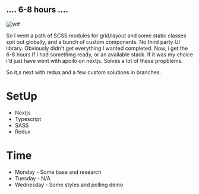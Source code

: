 ## .... 6-8 hours ....

![wtf](https://c.tenor.com/FFr1O0TsBzsAAAAC/coffee.gif)

So I went a path of SCSS modules for grid/layout and some static classes spit out globally, and a bunch of custom components. No third party UI library. Obviously didn't get everything I wanted completed.
Now, i get the 6-8 hours if I had something ready, or an available stack. If it was my choice i'd just have went with apollo on nextjs. Solves a lot of these propblems.

So it,s next with redux and a few custom solutions in branches.

# SetUp
- Nextjs
- Typescript
- SASS
- Redux

# Time
- Monday - Some base and research
- Tuesday - N/A 
- Wednesday - Some styles and polling demo